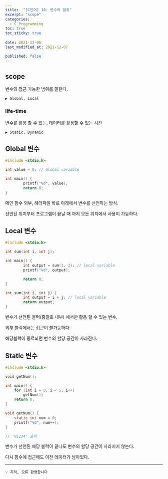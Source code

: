 ```yaml
---
title:  "[C언어] 10. 변수의 범위"
excerpt: "scope"
categories:
  - C_Programming
toc: true
toc_sticky: true
 
date: 2021-12-06
last_modified_at: 2021-12-07

published: false
---
```



## scope
변수의 접근 가능한 범위를 말한다. 

```
▶️ Global, Local
```

### life-time
변수를 활용 할 수 있는, 데이터를 활용할 수 있는 시간

```
▶️ Static, Dynamic
```

## Global 변수


```c
#include <stdio.h>

int value = 0; // Global variable

int main() {
		printf("%d", value);
		return 0;
}
```

메인 함수 외부, 헤더파일 바로 아래에서 변수를 선언하는 방식.

선언된 위치부터 프로그램이 끝날 때 까지 모든 위치에서 사용이 가능하다.

## Local 변수


```c
#include <stdio.h>

int sum(int i, int j);

int main() {
		int output = sum(1, 3); // local variable
		printf("%d", output);	

		return 0;	
}

int sum(int i, int j) {
		int output = i + j; // local variable
		return output;
}
```

변수가 선언된 블럭(중괄호 내부) 에서만 활용 할 수 있는 변수.

외부 블럭에서는 접근이 불가능하다.

해당블럭이 종료되면 변수의 할당 공간이 사라진다.

## Static 변수


```c
#include <stdio.h>

void getNum();

int main() {
    for (int i = 0; i < 5; i++)
        getNum();
    return 0;
}

void getNum() {
    static int num = 0;
    printf("%d", num++);
}

// '01234' 출력
```

변수가 선언된 해당 블럭이 끝나도 변수의 할당 공간이 사라지지 않는다.

다시 함수에 접근해도 이전 데이터가 남아있다.

---

```
💡 지적, 오류 환영합니다
```

